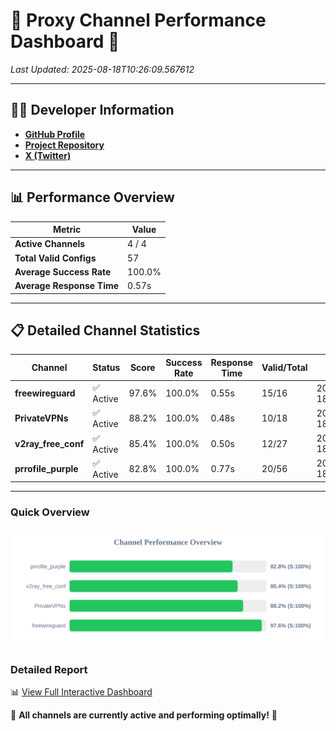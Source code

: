# 🌟 Proxy Channel Performance Dashboard 🌟

_Last Updated: 2025-08-18T10:26:09.567612_

---

## 👩‍💻 Developer Information

- **[GitHub Profile](https://github.com/4n0nymou3)**  
- **[Project Repository](https://github.com/4n0nymou3/multi-proxy-config-fetcher)**  
- **[X (Twitter)](https://x.com/4n0nymou3)**  

---

## 📊 Performance Overview

| Metric                | Value       |
|-----------------------|-------------|
| **Active Channels**   | 4 / 4       |
| **Total Valid Configs** | 57          |
| **Average Success Rate** | 100.0%      |
| **Average Response Time** | 0.57s       |

---

## 📋 Detailed Channel Statistics

| Channel          | Status     | Score  | Success Rate | Response Time | Valid/Total | Last Success               |
|------------------|------------|--------|--------------|---------------|-------------|----------------------------|
| **freewireguard**  | ✅ Active  | 97.6%  | 100.0% | 0.55s         | 15/16       | 2025-08-18T10:26:09.565689 |
| **PrivateVPNs**  | ✅ Active  | 88.2%  | 100.0% | 0.48s         | 10/18       | 2025-08-18T10:26:08.983011 |
| **v2ray_free_conf**  | ✅ Active  | 85.4%  | 100.0% | 0.50s         | 12/27       | 2025-08-18T10:26:08.467986 |
| **prrofile_purple**  | ✅ Active  | 82.8%  | 100.0% | 0.77s         | 20/56       | 2025-08-18T10:26:07.928651 |

---

### Quick Overview
<div align="center">
  <a href="https://raw.githubusercontent.com/nullluser/NullRepo/refs/heads/main/assets/channel_stats_chart.svg">
    <img src="https://raw.githubusercontent.com/nullluser/NullRepo/refs/heads/main/assets/channel_stats_chart.svg" alt="Source Performance Statistics" width="800">
  </a>
</div>

### Detailed Report
📊 [View Full Interactive Dashboard](https://htmlpreview.github.io/?https://github.com/nullluser/NullRepo/blob/main/assets/performance_report.html)

🎉 **All channels are currently active and performing optimally!** 🎉
